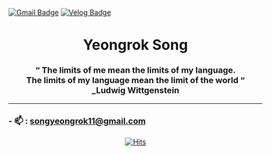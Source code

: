  <div class="header">
 
  [![Gmail Badge](https://img.shields.io/badge/Gmail-D14836?style=flat&logo=Gmail&logoColor=white)](mailto:songyeongrok11@gmail.com) 
  [![Velog Badge](https://img.shields.io/badge/Tech%20Blog-555263?style=flat&logoColor=white)](https://crescentfull.github.io/)
 
 </div>
 
   <h1 align="center">Yeongrok Song</h1>
 
 
   <h3 align="center">
  “ The limits of me mean the limits of my language.<br/>
    The limits of my language mean the limit of the world “ <br/>
   _Ludwig Wittgenstein
   </h3>

 ---
 
<div class="article1" align="left">

  ### - 📫 : **songyeongrok11@gmail.com**

<!--   ### Languages and Tools: -->

<!--  [![My Skills](https://skillicons.dev/icons?i=java,spring,eclipse,jquery,py,django,flask,vscode,mysql,js,html,css,aws,git,github&perline=8)](https://skillicons.dev) -->
</div>

<div align="center"> 
 
[![Hits](https://hits.seeyoufarm.com/api/count/incr/badge.svg?url=https%3A%2F%2Fgithub.com%2Fcrescentfull&count_bg=%2379C83D&title_bg=%23555555&icon=&icon_color=%23E7E7E7&title=hits&edge_flat=false)](https://hits.seeyoufarm.com)

</div>
